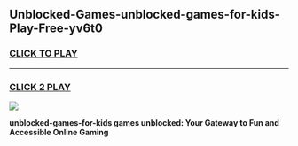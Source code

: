 
## Unblocked-Games-unblocked-games-for-kids-Play-Free-yv6t0
<h3>
<a href="https://premium76.site?title=unblocked-games-for-kids&ref=12A">CLICK TO PLAY</a></h3>
<hr>

<h3>
<a href="https://premium76.site?title=unblocked-games-for-kids&ref=12A">CLICK 2 PLAY</a>
  
</h3>

<a href="https://premium76.site?title=unblocked-games-for-kids&ref=12A"><img src="https://clearcache.store/games.png"></a>


**unblocked-games-for-kids games unblocked: Your Gateway to Fun and Accessible Online Gaming**
